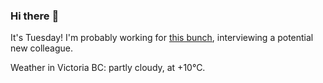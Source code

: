 ### Hi there :wave:

It's Tuesday! I'm probably working for [this bunch](https://github.com/kohofinancial), interviewing a potential new colleague.

Weather in Victoria BC: partly cloudy, at +10°C.
